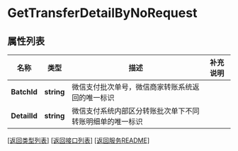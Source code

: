 # GetTransferDetailByNoRequest

## 属性列表

名称 | 类型 | 描述 | 补充说明
------------ | ------------- | ------------- | -------------
**BatchId** | **string** | 微信支付批次单号，微信商家转账系统返回的唯一标识  | 
**DetailId** | **string** | 微信支付系统内部区分转账批次单下不同转账明细单的唯一标识  | 

[\[返回类型列表\]](README.md#类型列表)
[\[返回接口列表\]](README.md#接口列表)
[\[返回服务README\]](README.md)


